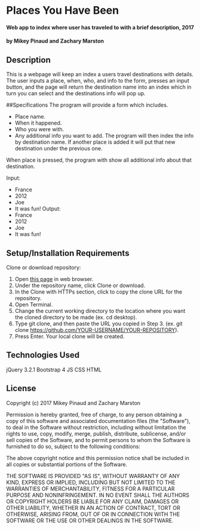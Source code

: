 # Places You Have Been

#### Web app to index where user has traveled to with a brief description, 2017

#### by **Mikey Pinaud** and **Zachary Marston**

## Description

This is a webpage will keep an index a users travel destinations with details. The user inputs a place, when, who, and info to the form, presses an input button, and the page will return the destination name into an index which in turn you can select and the destinations info will pop up.

##Specifications
The program will provide a form which includes.
* Place name.
* When it happened.
* Who you were with.
* Any additional info you want to add.
The program will then index the info by destination name. If another place is added it will put that new destination under the previous one.

When place is pressed, the program with show all additional info about that destination.

Input:
* France
* 2012
* Joe
* It was fun!
Output:
* France
* 2012
* Joe
* It was fun!

## Setup/Installation Requirements

Clone or download repository:
  1. Open [this page](https://github.com/zmarston/places-you-have-been.git) in web browser.
  2. Under the repository name, click Clone or download.
  3. In the Clone with HTTPs section, click to copy the clone URL for the repository.
  4. Open Terminal.
  5. Change the current working directory to the location where you want the cloned directory to be made (ex. cd desktop).
  6. Type git clone, and then paste the URL you copied in Step 3. (ex. git clone https://github.com/YOUR-USERNAME/YOUR-REPOSITORY).
  7. Press Enter. Your local clone will be created.

## Technologies Used

  jQuery 3.2.1
  Bootstrap 4
  JS
  CSS
  HTML
  
## License

  Copyright (c) 2017 Mikey Pinaud and Zachary Marston

Permission is hereby granted, free of charge, to any person obtaining a copy
of this software and associated documentation files (the "Software"), to deal
in the Software without restriction, including without limitation the rights
to use, copy, modify, merge, publish, distribute, sublicense, and/or sell
copies of the Software, and to permit persons to whom the Software is
furnished to do so, subject to the following conditions:

The above copyright notice and this permission notice shall be included in all
copies or substantial portions of the Software.

THE SOFTWARE IS PROVIDED "AS IS", WITHOUT WARRANTY OF ANY KIND, EXPRESS OR
IMPLIED, INCLUDING BUT NOT LIMITED TO THE WARRANTIES OF MERCHANTABILITY,
FITNESS FOR A PARTICULAR PURPOSE AND NONINFRINGEMENT. IN NO EVENT SHALL THE
AUTHORS OR COPYRIGHT HOLDERS BE LIABLE FOR ANY CLAIM, DAMAGES OR OTHER
LIABILITY, WHETHER IN AN ACTION OF CONTRACT, TORT OR OTHERWISE, ARISING FROM,
OUT OF OR IN CONNECTION WITH THE SOFTWARE OR THE USE OR OTHER DEALINGS IN THE
SOFTWARE.
